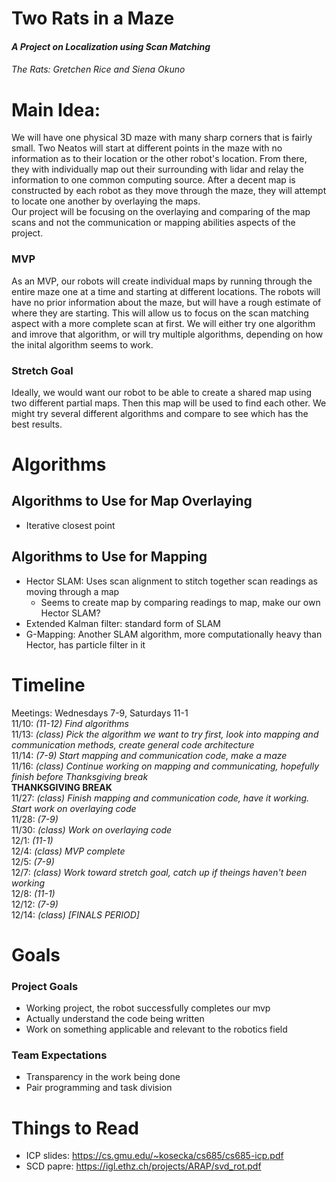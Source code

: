 # Two Rats in a Maze
#### *A Project on Localization using Scan Matching*
###### The Rats: Gretchen Rice and Siena Okuno  


# Main Idea:  
We will have one physical 3D maze with many sharp corners that is fairly small. Two Neatos will start at different points in the maze with no information as to their location or the other robot's location. From there, they with individually map out their surrounding with lidar and relay the information to one common computing source. After a decent map is constructed by each robot as they move through the maze, they will attempt to locate one another by overlaying the maps.  
Our project will be focusing on the overlaying and comparing of the map scans and not the communication or mapping abilities aspects of the project.  

### MVP
As an MVP, our robots will create individual maps by running through the entire maze one at a time and starting at different locations. The robots will have no prior information about the maze, but will have a rough estimate of where they are starting. This will allow us to focus on the scan matching aspect with a more complete scan at first. We will either try one algorithm and imrove that algorithm, or will try multiple algorithms, depending on how the inital algorithm seems to work.  

### Stretch Goal
Ideally, we would want our robot to be able to create a shared map using two different partial maps. Then this map will be used to find each other. We might try several different algorithms and compare to see which has the best results.


# Algorithms
## Algorithms to Use for Map Overlaying
- Iterative closest point  

## Algorithms to Use for Mapping
- Hector SLAM: Uses scan alignment to stitch together scan readings as moving through a map  
  - Seems to create map by comparing readings to map, make our own Hector SLAM?
- Extended Kalman filter: standard form of SLAM
- G-Mapping: Another SLAM algorithm, more computationally heavy than Hector, has particle filter in it

# Timeline
Meetings: Wednesdays 7-9, Saturdays 11-1  
11/10: *(11-12) Find algorithms*  
11/13: *(class) Pick the algorithm we want to try first, look into mapping and communication methods, create general code architecture*   
11/14: *(7-9) Start mapping and communication code, make a maze*  
11/16: *(class) Continue working on mapping and communicating, hopefully finish before Thanksgiving break*    
**THANKSGIVING BREAK**    
11/27: *(class) Finish mapping and communication code, have it working. Start work on overlaying code*  
11/28: *(7-9)*  
11/30: *(class) Work on overlaying code*   
12/1: *(11-1)*  
12/4:  *(class) MVP complete*  
12/5: *(7-9)*  
12/7: *(class) Work toward stretch goal, catch up if theings haven't been working*    
12/8: *(11-1)*     
12/12: *(7-9)*  
12/14: *(class) [FINALS PERIOD]* 

# Goals
### Project Goals  
- Working project, the robot successfully completes our mvp  
- Actually understand the code being written  
- Work on something applicable and relevant to the robotics field  

### Team Expectations  
- Transparency in the work being done  
- Pair programming and task division  

# Things to Read
- ICP slides: https://cs.gmu.edu/~kosecka/cs685/cs685-icp.pdf  
- SCD papre: https://igl.ethz.ch/projects/ARAP/svd_rot.pdf  

